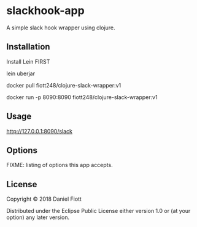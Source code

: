 # slackhook-app

A simple slack hook wrapper using clojure.


## Installation

Install Lein FIRST

lein uberjar  

docker pull fiott248/clojure-slack-wrapper:v1

docker run -p 8090:8090 fiott248/clojure-slack-wrapper:v1

## Usage

http://127.0.0.1:8090/slack

## Options

FIXME: listing of options this app accepts.

## License

Copyright © 2018 Daniel Fiott

Distributed under the Eclipse Public License either version 1.0 or (at
your option) any later version.
